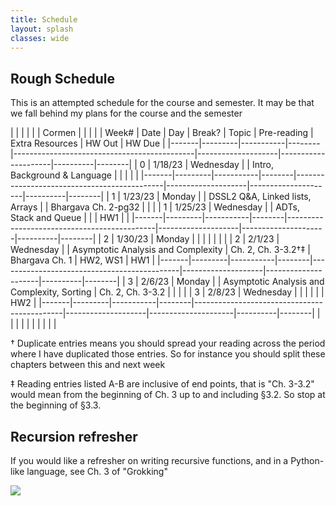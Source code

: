 ```yaml
---
title: Schedule 
layout: splash
classes: wide
---
```


## Rough Schedule

This is an attempted schedule for the course and semester. It may be that we fall behind my plans for the course and the semester

|       |         |           |        |                                             | Cormen             |                     |          |        |
| Week# | Date    | Day       | Break? | Topic                                       | Pre-reading        | Extra Resources     | HW Out   | HW Due |
|-------|---------|-----------|--------|---------------------------------------------|--------------------|---------------------|----------|--------|
| 0     | 1/18/23 | Wednesday |        | Intro, Background & Language                |                    |                     |          |        |
|-------|---------|-----------|--------|---------------------------------------------|--------------------|---------------------|----------|--------|
| 1     | 1/23/23 | Monday    |        | DSSL2 Q&A, Linked lists, Arrays             |                    | Bhargava Ch. 2-pg32 |          |        |
| 1     | 1/25/23 | Wednesday |        | ADTs, Stack and Queue                       |                    |                     | HW1      |        |
|-------|---------|-----------|--------|---------------------------------------------|--------------------|---------------------|----------|--------|
| 2     | 1/30/23 | Monday    |        |                                             |                    |                     |          |        |
| 2     | 2/1/23  | Wednesday |        | Asymptotic Analysis and Complexity          | Ch. 2, Ch. 3-3.2†‡ | Bhargava Ch. 1      | HW2, WS1 | HW1    |
|-------|---------|-----------|--------|---------------------------------------------|--------------------|---------------------|----------|--------|
| 3     | 2/6/23  | Monday    |        | Asymptotic Analysis and Complexity, Sorting | Ch. 2, Ch. 3-3.2   |                     |          |        |
| 3     | 2/8/23  | Wednesday |        |                                             |                    |                     |          | HW2    |
|-------|---------|-----------|--------|---------------------------------------------|--------------------|---------------------|----------|--------|
|       |         |           |        |                                             |                    |                     |          |        |

† Duplicate entries means you should spread your reading across the
period where I have duplicated those entries. So for instance you
should split these chapters between this and next week

‡ Reading entries listed A-B are inclusive of end points, that is "Ch.
3-3.2" would mean from the beginning of Ch. 3 up to and including
§3.2. So stop at the beginning of §3.3.

## Recursion refresher

If you would like a refresher on writing recursive functions, and in a
Python-like language, see Ch. 3 of "Grokking"


<img src="https://imgs.xkcd.com/comics/x.png">

